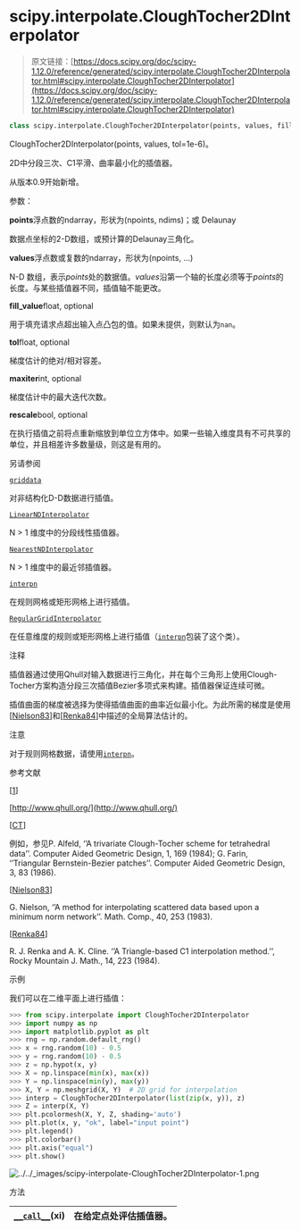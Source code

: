 # scipy.interpolate.CloughTocher2DInterpolator

> 原文链接：[https://docs.scipy.org/doc/scipy-1.12.0/reference/generated/scipy.interpolate.CloughTocher2DInterpolator.html#scipy.interpolate.CloughTocher2DInterpolator](https://docs.scipy.org/doc/scipy-1.12.0/reference/generated/scipy.interpolate.CloughTocher2DInterpolator.html#scipy.interpolate.CloughTocher2DInterpolator)

```py
class scipy.interpolate.CloughTocher2DInterpolator(points, values, fill_value=nan, tol=1e-06, maxiter=400, rescale=False)
```

CloughTocher2DInterpolator(points, values, tol=1e-6)。

2D中分段三次、C1平滑、曲率最小化的插值器。

从版本0.9开始新增。

参数：

**points**浮点数的ndarray，形状为(npoints, ndims)；或 Delaunay

数据点坐标的2-D数组，或预计算的Delaunay三角化。

**values**浮点数或复数的ndarray，形状为(npoints, …)

N-D 数组，表示*points*处的数据值。*values*沿第一个轴的长度必须等于*points*的长度。与某些插值器不同，插值轴不能更改。

**fill_value**float, optional

用于填充请求点超出输入点凸包的值。如果未提供，则默认为`nan`。

**tol**float, optional

梯度估计的绝对/相对容差。

**maxiter**int, optional

梯度估计中的最大迭代次数。

**rescale**bool, optional

在执行插值之前将点重新缩放到单位立方体中。如果一些输入维度具有不可共享的单位，并且相差许多数量级，则这是有用的。

另请参阅

[`griddata`](scipy.interpolate.griddata.html#scipy.interpolate.griddata "scipy.interpolate.griddata")

对非结构化D-D数据进行插值。

[`LinearNDInterpolator`](scipy.interpolate.LinearNDInterpolator.html#scipy.interpolate.LinearNDInterpolator "scipy.interpolate.LinearNDInterpolator")

N > 1 维度中的分段线性插值器。

[`NearestNDInterpolator`](scipy.interpolate.NearestNDInterpolator.html#scipy.interpolate.NearestNDInterpolator "scipy.interpolate.NearestNDInterpolator")

N > 1 维度中的最近邻插值器。

[`interpn`](scipy.interpolate.interpn.html#scipy.interpolate.interpn "scipy.interpolate.interpn")

在规则网格或矩形网格上进行插值。

[`RegularGridInterpolator`](scipy.interpolate.RegularGridInterpolator.html#scipy.interpolate.RegularGridInterpolator "scipy.interpolate.RegularGridInterpolator")

在任意维度的规则或矩形网格上进行插值（[`interpn`](scipy.interpolate.interpn.html#scipy.interpolate.interpn "scipy.interpolate.interpn")包装了这个类）。

注释

插值器通过使用Qhull对输入数据进行三角化，并在每个三角形上使用Clough-Tocher方案构造分段三次插值Bezier多项式来构建。插值器保证连续可微。

插值曲面的梯度被选择为使得插值曲面的曲率近似最小化。为此所需的梯度是使用[[Nielson83](#id3)]和[[Renka84](#rb5526418645e-renka84)]中描述的全局算法估计的。

注意

对于规则网格数据，请使用[`interpn`](scipy.interpolate.interpn.html#scipy.interpolate.interpn "scipy.interpolate.interpn")。

参考文献

[[1](#id1)]

[http://www.qhull.org/](http://www.qhull.org/)

[[CT](#id2)]

例如，参见P. Alfeld, ‘’A trivariate Clough-Tocher scheme for tetrahedral data’’. Computer Aided Geometric Design, 1, 169 (1984); G. Farin, ‘’Triangular Bernstein-Bezier patches’’. Computer Aided Geometric Design, 3, 83 (1986).

[[Nielson83](#id3)]

G. Nielson, ‘’A method for interpolating scattered data based upon a minimum norm network’’. Math. Comp., 40, 253 (1983).

[[Renka84](#id4)]

R. J. Renka and A. K. Cline. ‘’A Triangle-based C1 interpolation method.’’, Rocky Mountain J. Math., 14, 223 (1984).

示例

我们可以在二维平面上进行插值：

```py
>>> from scipy.interpolate import CloughTocher2DInterpolator
>>> import numpy as np
>>> import matplotlib.pyplot as plt
>>> rng = np.random.default_rng()
>>> x = rng.random(10) - 0.5
>>> y = rng.random(10) - 0.5
>>> z = np.hypot(x, y)
>>> X = np.linspace(min(x), max(x))
>>> Y = np.linspace(min(y), max(y))
>>> X, Y = np.meshgrid(X, Y)  # 2D grid for interpolation
>>> interp = CloughTocher2DInterpolator(list(zip(x, y)), z)
>>> Z = interp(X, Y)
>>> plt.pcolormesh(X, Y, Z, shading='auto')
>>> plt.plot(x, y, "ok", label="input point")
>>> plt.legend()
>>> plt.colorbar()
>>> plt.axis("equal")
>>> plt.show() 
```

![../../_images/scipy-interpolate-CloughTocher2DInterpolator-1.png](../Images/62d756e77751b3531990e511e4979948.png)

方法

| [`__call__`](scipy.interpolate.CloughTocher2DInterpolator.__call__.html#scipy.interpolate.CloughTocher2DInterpolator.__call__ "scipy.interpolate.CloughTocher2DInterpolator.__call__")(xi) | 在给定点处评估插值器。 |
| --- | --- |

